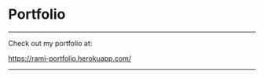 # Portfolio

---------------------------------------------
Check out my portfolio at:

https://rami-portfolio.herokuapp.com/

---------------------------------------------
